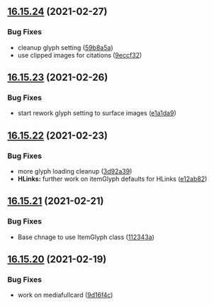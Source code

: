 ## [16.15.24](https://github.com/phandcock/GrampsView/compare/v16.15.23...v16.15.24) (2021-02-27)


### Bug Fixes

* cleanup glyph setting ([59b8a5a](https://github.com/phandcock/GrampsView/commit/59b8a5a3f804185546b5fc8c3ab70d95623be6da))
* use clipped images for citations ([9eccf32](https://github.com/phandcock/GrampsView/commit/9eccf32d0abcbcf42caacf5e1b83af14b481d2e7))



## [16.15.23](https://github.com/phandcock/GrampsView/compare/v16.15.22...v16.15.23) (2021-02-26)


### Bug Fixes

* start rework glyph setting to surface images ([e1a1da9](https://github.com/phandcock/GrampsView/commit/e1a1da90c7591cd5f8f4869256225a777e163be5))



## [16.15.22](https://github.com/phandcock/GrampsView/compare/v16.15.21...v16.15.22) (2021-02-23)


### Bug Fixes

* more glyph loading cleanup ([3d92a39](https://github.com/phandcock/GrampsView/commit/3d92a39ce5319d056d6ce728e00a06f84215b2f9))
* **HLinks:** further work on itemGlyph defaults for HLinks ([e12ab82](https://github.com/phandcock/GrampsView/commit/e12ab821a494f31d26dc3e0b07402d2d587d43f4))



## [16.15.21](https://github.com/phandcock/GrampsView/compare/v16.15.20...v16.15.21) (2021-02-21)


### Bug Fixes

* Base chnage to use ItemGlyph class ([112343a](https://github.com/phandcock/GrampsView/commit/112343aedd7236b85422f31145b18f551b5e6ccc))



## [16.15.20](https://github.com/phandcock/GrampsView/compare/v16.15.19...v16.15.20) (2021-02-19)


### Bug Fixes

* work on mediafullcard ([9d16f4c](https://github.com/phandcock/GrampsView/commit/9d16f4cef3953a35261a407f3e6dfed62b24c8c3))



